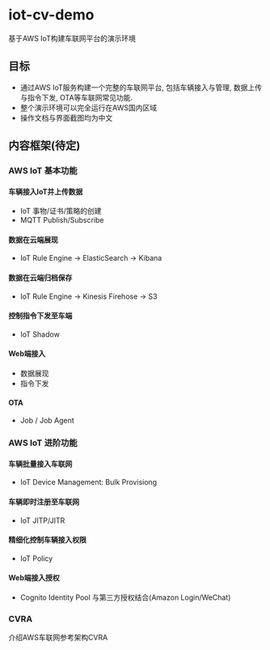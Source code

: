 # iot-cv-demo
基于AWS IoT构建车联网平台的演示环境

## 目标
- 通过AWS IoT服务构建一个完整的车联网平台, 包括车辆接入与管理, 数据上传与指令下发, OTA等车联网常见功能.
- 整个演示环境可以完全运行在AWS国内区域
- 操作文档与界面截图均为中文

## 内容框架(待定)
### AWS IoT 基本功能
#### 车辆接入IoT并上传数据
- IoT 事物/证书/策略的创建
- MQTT Publish/Subscribe

#### 数据在云端展现
- IoT Rule Engine -> ElasticSearch -> Kibana

#### 数据在云端归档保存
- IoT Rule Engine -> Kinesis Firehose -> S3

#### 控制指令下发至车端
- IoT Shadow

#### Web端接入
- 数据展现
- 指令下发

#### OTA
- Job / Job Agent

### AWS IoT 进阶功能
#### 车辆批量接入车联网
- IoT Device Management: Bulk Provisiong

#### 车辆即时注册至车联网
- IoT JITP/JITR

#### 精细化控制车辆接入权限
- IoT Policy

#### Web端接入授权
- Cognito Identity Pool 与第三方授权结合(Amazon Login/WeChat)

### CVRA
介绍AWS车联网参考架构CVRA
